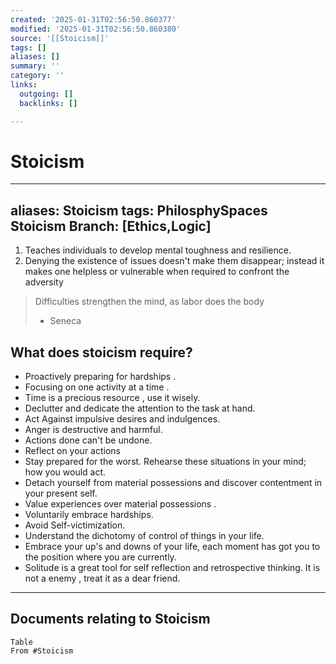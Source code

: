 ```yaml
---
created: '2025-01-31T02:56:50.860377'
modified: '2025-01-31T02:56:50.860380'
source: '[[Stoicism]]'
tags: []
aliases: []
summary: ''
category: ''
links:
  outgoing: []
  backlinks: []

---
```


# Stoicism

---
aliases: Stoicism
tags: PhilosphySpaces Stoicism
Branch: [Ethics,Logic]
---
1. Teaches individuals to develop mental toughness and resilience. 
2. Denying the existence of issues doesn't make them disappear; instead it makes one helpless or vulnerable when required to confront the adversity


>Difficulties strengthen the mind, as labor does the body
>- Seneca

## What does stoicism require?
- Proactively preparing for hardships .
- Focusing on one activity at a time .
- Time is a precious resource , use it wisely.
- Declutter and dedicate the attention to the task at hand.
- Act Against impulsive desires and indulgences.
- Anger is destructive and harmful.
- Actions done can't be undone.
- Reflect on your actions
- Stay prepared for the worst. Rehearse these situations in your mind; how you would act.
- Detach yourself from material possessions and discover contentment in your present self.
- Value experiences over material possessions .
- Voluntarily embrace hardships.
- Avoid Self-victimization.
- Understand the dichotomy of control of things in your life.
- Embrace your up's and downs of your life, each moment has got you to the position where you are currently.
- Solitude is a great tool for self reflection and retrospective thinking. It is not a enemy , treat it as a dear friend.


___
## Documents relating to Stoicism
```dataview
Table
From #Stoicism 
```


